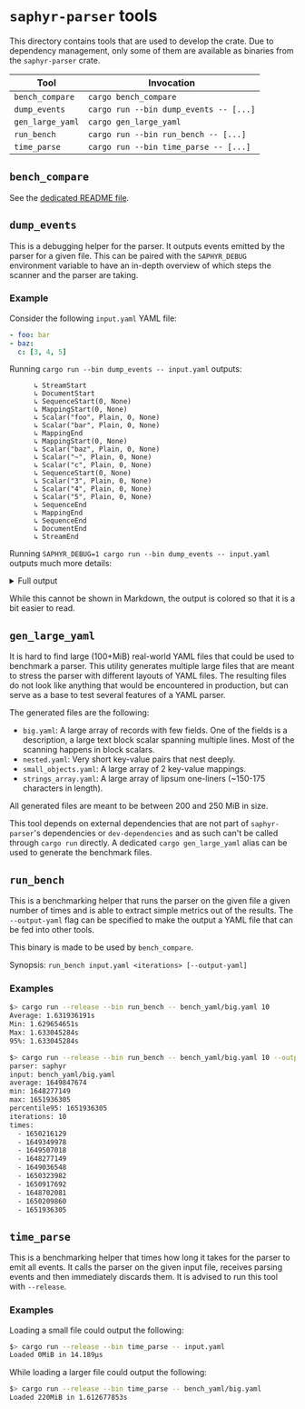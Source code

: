 # `saphyr-parser` tools
This directory contains tools that are used to develop the crate.
Due to dependency management, only some of them are available as binaries from the `saphyr-parser` crate.

| Tool | Invocation |
|------|------------|
| `bench_compare` | `cargo bench_compare` |
| `dump_events` | `cargo run --bin dump_events -- [...]` |
| `gen_large_yaml` | `cargo gen_large_yaml` |
| `run_bench` | `cargo run --bin run_bench -- [...]` |
| `time_parse` | `cargo run --bin time_parse -- [...]` |

## `bench_compare`
See the [dedicated README file](./bench_compare/README.md).

## `dump_events`
This is a debugging helper for the parser. It outputs events emitted by the parser for a given file. This can be paired with the `SAPHYR_DEBUG` environment variable to have an in-depth overview of which steps the scanner and the parser are taking.

### Example
Consider the following `input.yaml` YAML file:
```yaml
- foo: bar
- baz:
  c: [3, 4, 5]
```

Running `cargo run --bin dump_events -- input.yaml` outputs:
```
      ↳ StreamStart
      ↳ DocumentStart
      ↳ SequenceStart(0, None)
      ↳ MappingStart(0, None)
      ↳ Scalar("foo", Plain, 0, None)
      ↳ Scalar("bar", Plain, 0, None)
      ↳ MappingEnd
      ↳ MappingStart(0, None)
      ↳ Scalar("baz", Plain, 0, None)
      ↳ Scalar("~", Plain, 0, None)
      ↳ Scalar("c", Plain, 0, None)
      ↳ SequenceStart(0, None)
      ↳ Scalar("3", Plain, 0, None)
      ↳ Scalar("4", Plain, 0, None)
      ↳ Scalar("5", Plain, 0, None)
      ↳ SequenceEnd
      ↳ MappingEnd
      ↳ SequenceEnd
      ↳ DocumentEnd
      ↳ StreamEnd
```

Running `SAPHYR_DEBUG=1 cargo run --bin dump_events -- input.yaml` outputs much more details:
<details>
<summary> Full output </summary>

```
Parser state: StreamStart
    ↳ StreamStart(Utf8) Marker { index: 0, line: 1, col: 0 }
      ↳ StreamStart

Parser state: ImplicitDocumentStart
  → fetch_next_token after whitespace Marker { index: 0, line: 1, col: 0 } '-'
    ↳ BlockSequenceStart Marker { index: 0, line: 1, col: 0 }
      ↳ DocumentStart

Parser state: BlockNode
      ↳ SequenceStart(0, None)

Parser state: BlockSequenceFirstEntry
    ↳ BlockEntry Marker { index: 2, line: 1, col: 2 }
  → fetch_next_token after whitespace Marker { index: 2, line: 1, col: 2 } 'f'
  → fetch_next_token after whitespace Marker { index: 5, line: 1, col: 5 } ':'
    ↳ BlockMappingStart Marker { index: 5, line: 1, col: 5 }
      ↳ MappingStart(0, None)

Parser state: BlockMappingFirstKey
    ↳ Key Marker { index: 2, line: 1, col: 2 }
    ↳ Scalar(Plain, "foo") Marker { index: 2, line: 1, col: 2 }
      ↳ Scalar("foo", Plain, 0, None)

Parser state: BlockMappingValue
    ↳ Value Marker { index: 5, line: 1, col: 5 }
  → fetch_next_token after whitespace Marker { index: 7, line: 1, col: 7 } 'b'
    ↳ Scalar(Plain, "bar") Marker { index: 7, line: 1, col: 7 }
      ↳ Scalar("bar", Plain, 0, None)

Parser state: BlockMappingKey
  → fetch_next_token after whitespace Marker { index: 11, line: 2, col: 0 } '-'
    ↳ BlockEnd Marker { index: 11, line: 2, col: 0 }
      ↳ MappingEnd

Parser state: BlockSequenceEntry
    ↳ BlockEntry Marker { index: 13, line: 2, col: 2 }
  → fetch_next_token after whitespace Marker { index: 13, line: 2, col: 2 } 'b'
  → fetch_next_token after whitespace Marker { index: 16, line: 2, col: 5 } ':'
    ↳ BlockMappingStart Marker { index: 16, line: 2, col: 5 }
      ↳ MappingStart(0, None)

Parser state: BlockMappingFirstKey
    ↳ Key Marker { index: 13, line: 2, col: 2 }
    ↳ Scalar(Plain, "baz") Marker { index: 13, line: 2, col: 2 }
      ↳ Scalar("baz", Plain, 0, None)

Parser state: BlockMappingValue
    ↳ Value Marker { index: 16, line: 2, col: 5 }
  → fetch_next_token after whitespace Marker { index: 20, line: 3, col: 2 } 'c'
  → fetch_next_token after whitespace Marker { index: 21, line: 3, col: 3 } ':'
    ↳ Key Marker { index: 20, line: 3, col: 2 }
      ↳ Scalar("~", Plain, 0, None)

Parser state: BlockMappingKey
    ↳ Scalar(Plain, "c") Marker { index: 20, line: 3, col: 2 }
      ↳ Scalar("c", Plain, 0, None)

Parser state: BlockMappingValue
    ↳ Value Marker { index: 21, line: 3, col: 3 }
  → fetch_next_token after whitespace Marker { index: 23, line: 3, col: 5 } '['
    ↳ FlowSequenceStart Marker { index: 23, line: 3, col: 5 }
      ↳ SequenceStart(0, None)

Parser state: FlowSequenceFirstEntry
  → fetch_next_token after whitespace Marker { index: 24, line: 3, col: 6 } '3'
  → fetch_next_token after whitespace Marker { index: 25, line: 3, col: 7 } ','
    ↳ Scalar(Plain, "3") Marker { index: 24, line: 3, col: 6 }
      ↳ Scalar("3", Plain, 0, None)

Parser state: FlowSequenceEntry
    ↳ FlowEntry Marker { index: 25, line: 3, col: 7 }
  → fetch_next_token after whitespace Marker { index: 27, line: 3, col: 9 } '4'
  → fetch_next_token after whitespace Marker { index: 28, line: 3, col: 10 } ','
    ↳ Scalar(Plain, "4") Marker { index: 27, line: 3, col: 9 }
      ↳ Scalar("4", Plain, 0, None)

Parser state: FlowSequenceEntry
    ↳ FlowEntry Marker { index: 28, line: 3, col: 10 }
  → fetch_next_token after whitespace Marker { index: 30, line: 3, col: 12 } '5'
  → fetch_next_token after whitespace Marker { index: 31, line: 3, col: 13 } ']'
    ↳ Scalar(Plain, "5") Marker { index: 30, line: 3, col: 12 }
      ↳ Scalar("5", Plain, 0, None)

Parser state: FlowSequenceEntry
    ↳ FlowSequenceEnd Marker { index: 31, line: 3, col: 13 }
      ↳ SequenceEnd

Parser state: BlockMappingKey
  → fetch_next_token after whitespace Marker { index: 33, line: 4, col: 0 } '\0'
    ↳ BlockEnd Marker { index: 33, line: 4, col: 0 }
      ↳ MappingEnd

Parser state: BlockSequenceEntry
    ↳ BlockEnd Marker { index: 33, line: 4, col: 0 }
      ↳ SequenceEnd

Parser state: DocumentEnd
    ↳ StreamEnd Marker { index: 33, line: 4, col: 0 }
      ↳ DocumentEnd

Parser state: DocumentStart
      ↳ StreamEnd
```

</details>

While this cannot be shown in Markdown, the output is colored so that it is a bit easier to read.

## `gen_large_yaml`
It is hard to find large (100+MiB) real-world YAML files that could be used to benchmark a parser. This utility generates multiple large files that are meant to stress the parser with different layouts of YAML files. The resulting files do not look like anything that would be encountered in production, but can serve as a base to test several features of a YAML parser.

The generated files are the following:

  - `big.yaml`: A large array of records with few fields. One of the fields is a description, a large text block scalar spanning multiple lines. Most of the scanning happens in block scalars.
  - `nested.yaml`: Very short key-value pairs that nest deeply.
  - `small_objects.yaml`: A large array of 2 key-value mappings.
  - `strings_array.yaml`: A large array of lipsum one-liners (~150-175 characters in length).

All generated files are meant to be between 200 and 250 MiB in size.

This tool depends on external dependencies that are not part of `saphyr-parser`'s dependencies or `dev-dependencies` and as such can't be called through `cargo run` directly. A dedicated `cargo gen_large_yaml` alias can be used to generate the benchmark files.

## `run_bench`
This is a benchmarking helper that runs the parser on the given file a given number of times and is able to extract simple metrics out of the results. The `--output-yaml` flag can be specified to make the output a YAML file that can be fed into other tools.

This binary is made to be used by `bench_compare`.

Synopsis: `run_bench input.yaml <iterations> [--output-yaml]`

### Examples
```sh
$> cargo run --release --bin run_bench -- bench_yaml/big.yaml 10
Average: 1.631936191s
Min: 1.629654651s
Max: 1.633045284s
95%: 1.633045284s

$> cargo run --release --bin run_bench -- bench_yaml/big.yaml 10 --output-yaml
parser: saphyr
input: bench_yaml/big.yaml
average: 1649847674
min: 1648277149
max: 1651936305
percentile95: 1651936305
iterations: 10
times:
  - 1650216129
  - 1649349978
  - 1649507018
  - 1648277149
  - 1649036548
  - 1650323982
  - 1650917692
  - 1648702081
  - 1650209860
  - 1651936305
```

## `time_parse`
This is a benchmarking helper that times how long it takes for the parser to emit all events. It calls the parser on the given input file, receives parsing events and then immediately discards them. It is advised to run this tool with `--release`.

### Examples
Loading a small file could output the following:
```sh
$> cargo run --release --bin time_parse -- input.yaml
Loaded 0MiB in 14.189µs
```

While loading a larger file could output the following:
```sh
$> cargo run --release --bin time_parse -- bench_yaml/big.yaml
Loaded 220MiB in 1.612677853s
```
